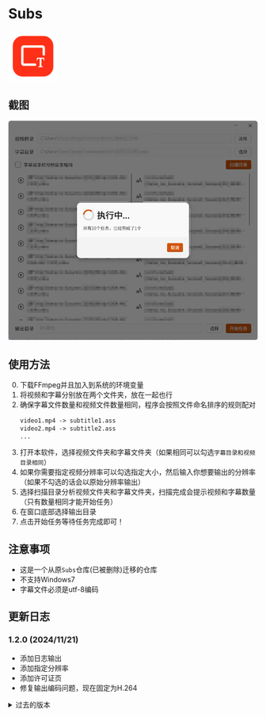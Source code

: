 # Subs

<img src="assets/icon.png" width=100></img>

## 截图

![截图](demo/demo.png)

## 使用方法
0. 下载FFmpeg并且加入到系统的环境变量
1. 将视频和字幕分别放在两个文件夹，放在一起也行
2. 确保字幕文件数量和视频文件数量相同，程序会按照文件命名排序的规则配对
    ```
    video1.mp4 -> subtitle1.ass
    video2.mp4 -> subtitle2.ass
    ...
    ```
3. 打开本软件，选择视频文件夹和字幕文件夹（如果相同可以勾选`字幕目录和视频目录相同`）
4. 如果你需要指定视频分辨率可以勾选指定大小，然后输入你想要输出的分辨率（如果不勾选的话会以原始分辨率输出）
5. 选择扫描目录分析视频文件夹和字幕文件夹，扫描完成会提示视频和字幕数量（只有数量相同才能开始任务）
6. 在窗口底部选择输出目录
7. 点击开始任务等待任务完成即可！


## 注意事项

- 这是一个从原`Subs`仓库(已被删除)迁移的仓库
- 不支持Windows7
- 字幕文件必须是utf-8编码

## 更新日志

### 1.2.0 (2024/11/21)
- 添加日志输出
- 添加指定分辨率
- 添加许可证页
- 修复输出编码问题，现在固定为H.264

<details>
<summary>过去的版本</summary>

### 1.1.1 (2024/10/21)
- 添加任务完成的提示
- 添加保存输出文件夹的功能

### 1.1.0 (2024/10/20)
- 重置了本软件

</details>